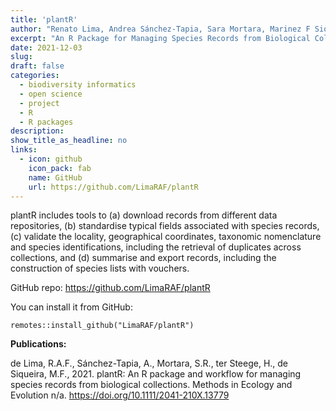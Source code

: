 ```yaml
---
title: 'plantR'
author: "Renato Lima, Andrea Sánchez-Tapia, Sara Mortara, Marinez F Siqueira, Hans van ter Steege"
excerpt: "An R Package for Managing Species Records from Biological Collections, led and maintained by Renato Lima"
date: 2021-12-03
slug: 
draft: false
categories:
  - biodiversity informatics
  - open science
  - project
  - R
  - R packages
description: 
show_title_as_headline: no
links:
  - icon: github
    icon_pack: fab
    name: GitHub
    url: https://github.com/LimaRAF/plantR
---
```


plantR includes tools to (a) download records from different data repositories, (b) standardise typical fields associated with species records, (c) validate the locality, geographical coordinates, taxonomic nomenclature and species identifications, including the retrieval of duplicates across collections, and (d) summarise and export records, including the construction of species lists with vouchers.

GitHub repo:
https://github.com/LimaRAF/plantR

You can install it from GitHub: 
```
remotes::install_github("LimaRAF/plantR")
````

 
__Publications:__

de Lima, R.A.F., Sánchez-Tapia, A., Mortara, S.R., ter Steege, H., de Siqueira, M.F., 2021. plantR: An R package and workflow for managing species records from biological collections. Methods in Ecology and Evolution n/a. https://doi.org/10.1111/2041-210X.13779




